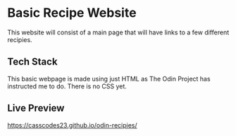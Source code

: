 # Basic Recipe Website
This website will consist of a main page that will have links to a few different recipies.

## Tech Stack
This basic webpage is made using just HTML as The Odin Project has instructed me to do. There is no CSS yet.

## Live Preview 
https://casscodes23.github.io/odin-recipies/
